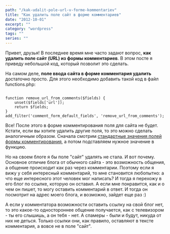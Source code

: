 ```yaml
---
path: "/kak-udalit-pole-url-v-forme-kommentariev"
title: "Как удалить поле сайт в форме комментариев"
date: "2012-10-01"
excerpt: ""
category: "wordpress"
tags: ""
series: ""
---
```


Привет, друзья! В последнее время мне часто задают вопрос, **как удалить поле сайт (URL) из формы комментариев**. В этом посте я приведу небольшой код, который позволит это сделать.

На самом деле, **поле ввода сайта в форме комментария удалить** достаточно просто. Для этого необходимо добавить такой код в файл functions.php:

```

function remove_url_from_comments($fields) {
    unset($fields['url']);
    return $fields;
}
add_filter('comment_form_default_fields', 'remove_url_from_comments');

```

Все! После этого в форме комментирования поля для сайта не будет. Кстати, если вы хотите удалить другие поля, то это можно сделать аналогичным образом. Сначала смотрим [стандартные значения полей формы комментирования](http://oriolo.ru/wordpress/nastroyka-formyi-kommentariev-v-wordpress-3-0/ "Настройка формы комментариев в WordPress 3.0+"), а потом подставляем нужное значение в функцию.

Но на своем блоге я бы поле "сайт" удалять не стала. И вот почему. Основное отличие блога от обычного сайта - это возможность общения, а общение происходит как раз через комментарии. Поэтому если я вижу у себя интересный комментарий, то мне становится любопытно: а что еще интересного этот человек мог написать? И тогда я перехожу в его блог по ссылке, которую он оставил. А если мне понравится, как и о чем он пишет, то могу оставить комментарий в ответ. И тогда он посмотрит на адрес моего блога, и возможно, зайдет еще раз :)

А если у комментатора возможности оставить ссылку на свой блог нет, то это какое-то одностороннее общение получается, как с телевизором - ты его слышишь, а он тебя - нет. А спамеры - были и будут, никуда от них не деться. Только ссылки они, как правило, оставляют в тексте комментария, а вовсе не в поле "сайт".
